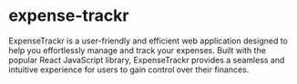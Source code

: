 # expense-trackr
ExpenseTrackr is a user-friendly and efficient web application designed to help you effortlessly manage and track your expenses. Built with the popular React JavaScript library, ExpenseTrackr provides a seamless and intuitive experience for users to gain control over their finances.

